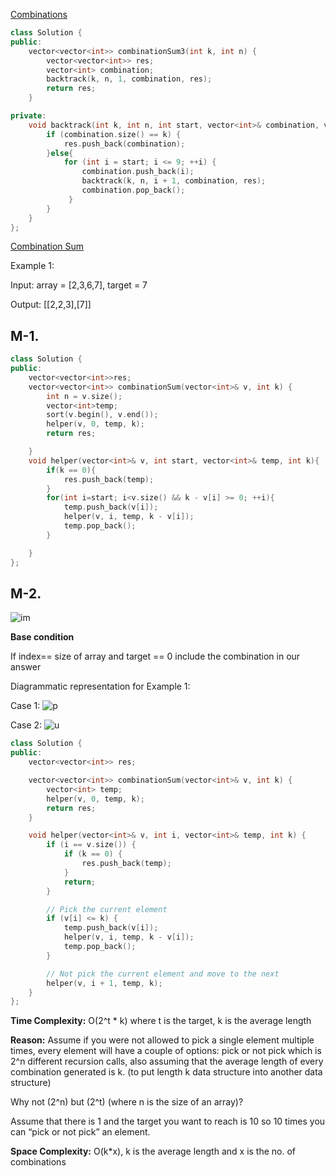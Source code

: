[Combinations](https://leetcode.com/problems/combinations/)

```cpp
class Solution {
public:
    vector<vector<int>> combinationSum3(int k, int n) {
        vector<vector<int>> res;
        vector<int> combination;
        backtrack(k, n, 1, combination, res);
        return res;
    }

private:
    void backtrack(int k, int n, int start, vector<int>& combination, vector<vector<int>>& res) {
        if (combination.size() == k) {
            res.push_back(combination);
        }else{
            for (int i = start; i <= 9; ++i) {
                combination.push_back(i);
                backtrack(k, n, i + 1, combination, res);
                combination.pop_back();
             }
        }    
    }
};
```


[Combination Sum](https://leetcode.com/problems/combination-sum/)

Example 1:

Input: array = [2,3,6,7], target = 7

Output: [[2,2,3],[7]]

## M-1.

```cpp
class Solution {
public:
    vector<vector<int>>res;
    vector<vector<int>> combinationSum(vector<int>& v, int k) {
        int n = v.size();
        vector<int>temp;
        sort(v.begin(), v.end());
        helper(v, 0, temp, k);
        return res;

    }
    void helper(vector<int>& v, int start, vector<int>& temp, int k){
        if(k == 0){
            res.push_back(temp);
        }
        for(int i=start; i<v.size() && k - v[i] >= 0; ++i){
            temp.push_back(v[i]);
            helper(v, i, temp, k - v[i]);
            temp.pop_back();
        }

    }
};
```

## M-2.

![im](https://lh6.googleusercontent.com/0MkLF-E2sJeZl76MJeOmrZNrR8mp6hW8Rusu2705vDbfpkScaw92cRPlhqWe_r8zMLLpftrJxteoKmuE9CBAJuqY3MheJlxe8rVZ6Lrk4aC31x2ulkk7fXI8IIHp3VAKa2GySMbQ)

**Base condition**

If index== size of array and target == 0 include the combination in our answer

Diagrammatic representation for Example 1:

Case 1:
![p](https://lh4.googleusercontent.com/U5JtSW7Y521CQwZ88XkFdkY10h6uWeLVGNt9p6qTE4YpAWUwZhSzrThEg5iGs6EMVCgpE00Q0ilJY_Plu8CIalZ33zwu1hS0645TIE70h4LTKGisF9dx2lA6jzMykPG5NbD6SPmo)

Case 2:
![u](https://lh5.googleusercontent.com/Twqm92pZ90YWndETQxdFF4_1ycJ9OYBHUbGXXSY5ofhx1cV28EJ8YIfgmaUOWZ0pmYl1C_l6SkAsKYp7FAFC_7EQyhxSTrG34599mc7_MBbj5ip9tlTxgf6eJgow7taijc6Sj7nY)

```cpp
class Solution {
public:
    vector<vector<int>> res;

    vector<vector<int>> combinationSum(vector<int>& v, int k) {
        vector<int> temp;
        helper(v, 0, temp, k);
        return res;
    }

    void helper(vector<int>& v, int i, vector<int>& temp, int k) {
        if (i == v.size()) {
            if (k == 0) {
                res.push_back(temp);
            }
            return;
        }

        // Pick the current element
        if (v[i] <= k) {
            temp.push_back(v[i]);
            helper(v, i, temp, k - v[i]);
            temp.pop_back();
        }

        // Not pick the current element and move to the next
        helper(v, i + 1, temp, k);
    }
};
```

**Time Complexity:** O(2^t \* k) where t is the target, k is the average length

**Reason:** Assume if you were not allowed to pick a single element multiple times, every element will have a couple of options: pick or not pick which is 2^n different recursion calls, also assuming that the average length of every combination generated is k. (to put length k data structure into another data structure)

Why not (2^n) but (2^t) (where n is the size of an array)?

Assume that there is 1 and the target you want to reach is 10 so 10 times you can “pick or not pick” an element.

**Space Complexity:** O(k\*x), k is the average length and x is the no. of combinations
